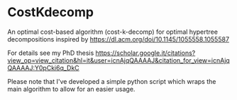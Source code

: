 # CostKdecomp
An optimal cost-based algorithm (cost-k-decomp) for optimal hypertree decompositions inspired by https://dl.acm.org/doi/10.1145/1055558.1055587

For details see my PhD thesis https://scholar.google.it/citations?view_op=view_citation&hl=it&user=icnAjqQAAAAJ&citation_for_view=icnAjqQAAAAJ:Y0pCki6q_DkC

Please note that I've developed a simple python script which wraps the main algorithm to allow for an easier usage. 
